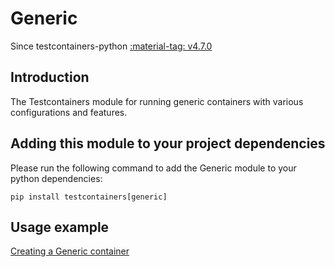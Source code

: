 # Generic

Since testcontainers-python <a href="https://github.com/testcontainers/testcontainers-python/releases/tag/v4.7.0"><span class="tc-version">:material-tag: v4.7.0</span></a>

## Introduction

The Testcontainers module for running generic containers with various configurations and features.

## Adding this module to your project dependencies

Please run the following command to add the Generic module to your python dependencies:

```
pip install testcontainers[generic]
```

## Usage example

<!--codeinclude-->

[Creating a Generic container](../../modules/generic/example_basic.py)

<!--/codeinclude-->
